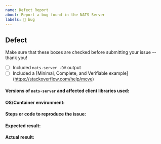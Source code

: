 ```yaml
---
name: Defect Report
about: Report a bug found in the NATS Server
labels: 🐞 bug
---
```


## Defect

Make sure that these boxes are checked before submitting your issue -- thank you!

 - [ ] Included `nats-server -DV` output
 - [ ] Included a [Minimal, Complete, and Verifiable example] (https://stackoverflow.com/help/mcve)

#### Versions of `nats-server` and affected client libraries used:

#### OS/Container environment:

#### Steps or code to reproduce the issue:

#### Expected result:

#### Actual result:
